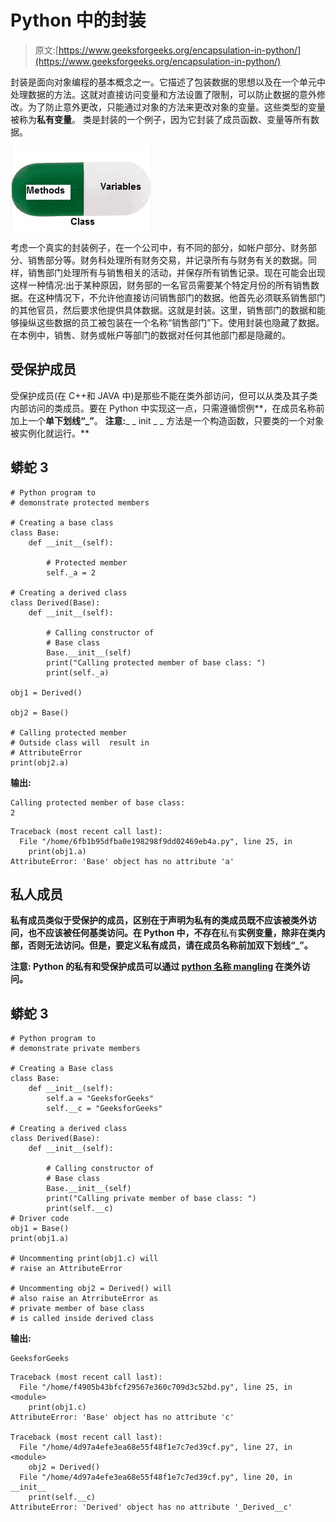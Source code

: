 # Python 中的封装

> 原文:[https://www.geeksforgeeks.org/encapsulation-in-python/](https://www.geeksforgeeks.org/encapsulation-in-python/)

封装是面向对象编程的基本概念之一。它描述了包装数据的思想以及在一个单元中处理数据的方法。这就对直接访问变量和方法设置了限制，可以防止数据的意外修改。为了防止意外更改，只能通过对象的方法来更改对象的变量。这些类型的变量被称为**私有变量**。
类是封装的一个例子，因为它封装了成员函数、变量等所有数据。

![](img/284e84baec31709c841bbdc5c1ad44f4.png)

考虑一个真实的封装例子，在一个公司中，有不同的部分，如帐户部分、财务部分、销售部分等。财务科处理所有财务交易，并记录所有与财务有关的数据。同样，销售部门处理所有与销售相关的活动，并保存所有销售记录。现在可能会出现这样一种情况:出于某种原因，财务部的一名官员需要某个特定月份的所有销售数据。在这种情况下，不允许他直接访问销售部门的数据。他首先必须联系销售部门的其他官员，然后要求他提供具体数据。这就是封装。这里，销售部门的数据和能够操纵这些数据的员工被包装在一个名称“销售部门”下。使用封装也隐藏了数据。在本例中，销售、财务或帐户等部门的数据对任何其他部门都是隐藏的。

## 受保护成员

受保护成员(在 C++和 JAVA 中)是那些不能在类外部访问，但可以从类及其子类内部访问的类成员。要在 Python 中实现这一点，只需遵循惯例**，在成员名称前加上一个**单下划线“_”**。
**注意:**_ _ init _ _ 方法是一个构造函数，只要类的一个对象被实例化就运行。** 

## **蟒蛇 3**

```
# Python program to
# demonstrate protected members

# Creating a base class
class Base:
    def __init__(self):

        # Protected member
        self._a = 2

# Creating a derived class   
class Derived(Base):
    def __init__(self):

        # Calling constructor of
        # Base class
        Base.__init__(self)
        print("Calling protected member of base class: ")
        print(self._a)

obj1 = Derived()

obj2 = Base()

# Calling protected member
# Outside class will  result in
# AttributeError
print(obj2.a)
```

****输出:****

```
Calling protected member of base class: 
2 
```

```
Traceback (most recent call last):
  File "/home/6fb1b95dfba0e198298f9dd02469eb4a.py", line 25, in 
    print(obj1.a)
AttributeError: 'Base' object has no attribute 'a' 
```

## **私人成员**

**私有成员类似于受保护的成员，区别在于声明为私有的类成员既不应该被类外访问，也不应该被任何基类访问。在 Python 中，不存在**私有**实例变量，除非在类内部，否则无法访问。但是，要定义私有成员，请在成员名称前加双下划线“_”。** 

****注意:** Python 的私有和受保护成员可以通过 [python 名称 mangling](https://www.geeksforgeeks.org/private-variables-python/) 在类外访问。** 

## **蟒蛇 3**

```
# Python program to
# demonstrate private members

# Creating a Base class
class Base:
    def __init__(self):
        self.a = "GeeksforGeeks"
        self.__c = "GeeksforGeeks"

# Creating a derived class
class Derived(Base):
    def __init__(self):

        # Calling constructor of
        # Base class
        Base.__init__(self)
        print("Calling private member of base class: ")
        print(self.__c)
# Driver code
obj1 = Base()
print(obj1.a)

# Uncommenting print(obj1.c) will
# raise an AttributeError

# Uncommenting obj2 = Derived() will
# also raise an AtrributeError as
# private member of base class
# is called inside derived class
```

****输出:****

```
GeeksforGeeks 
```

```
Traceback (most recent call last):
  File "/home/f4905b43bfcf29567e360c709d3c52bd.py", line 25, in <module>
    print(obj1.c)
AttributeError: 'Base' object has no attribute 'c'

Traceback (most recent call last):
  File "/home/4d97a4efe3ea68e55f48f1e7c7ed39cf.py", line 27, in <module>
    obj2 = Derived()
  File "/home/4d97a4efe3ea68e55f48f1e7c7ed39cf.py", line 20, in __init__
    print(self.__c)
AttributeError: 'Derived' object has no attribute '_Derived__c' 
```
